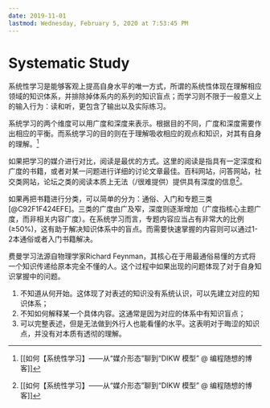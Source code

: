 ```yaml
---
date: 2019-11-01
lastmod: Wednesday, February 5, 2020 at 7:53:45 PM
---
```

# Systematic Study


系统性学习是能够客观上提高自身水平的唯一方式，所谓的系统性体现在理解相应领域的知识体系，并排除掉体系内的系列的知识盲点；而学习则不限于一般意义上的输入行为：读和听，更包含了输出以及实际练习。

系统学习的两个维度可以用广度和深度来表示。根据目的不同，广度和深度需要作出相应的平衡。而系统学习的目的则在于理解吸收相应的观点和知识，对其有自身的理解。[^C92F1F424EFE]

如果把学习的媒介进行对比，阅读是最优的方式。这里的阅读是指具有一定深度和广度的书籍，或者对某一问题进行详细的讨论文章最佳。百科网站，问答网站，社交类网站，论坛之类的阅读本质上无法（/很难提供）提供具有深度的信息[^C92F1F424EFE]。

如果再把书籍进行分类，可以简单的分为：通俗、入门和专题三类[@C92F1F424EFE]。三类的广度由广及窄，深度则逐渐增加（广度指核心主题广度，而非相关内容广度）。在系统学习而言，专题内容应当占有非常大的比例(≥50%)，这有助于解决知识体系中的盲点。而需要快速掌握的内容则可以通过1-2本通俗或者入门书籍解决。

费曼学习法源自物理学家Richard Feynman，其核心在于用最通俗易懂的方式将一个知识传递给原本完全不懂的人。这个过程中如果出现的问题体现了对于自身知识掌握中的问题。

1. 不知道从何开始。这体现了对表述的知识没有系统认识，可以先建立对应的知识体系；
2. 不知如何解释某一个具体内容。这通常是因为对应的体系中有知识盲点；
3. 可以完整表述，但是无法做到外行人也能看懂的水平。这表明对于晦涩的知识点，并没有对本质有透彻的理解。


[^C92F1F424EFE]: [[如何【系统性学习】——从“媒介形态”聊到“DIKW 模型” @ 编程随想的博客]]
